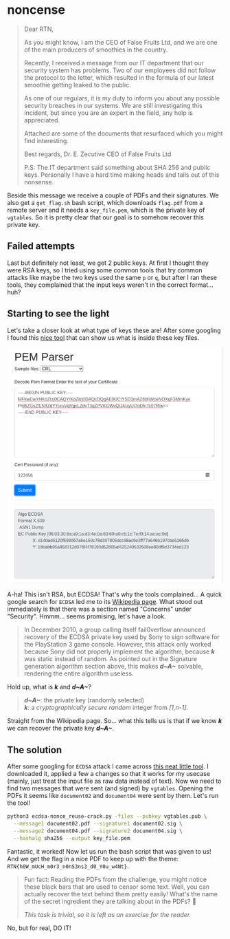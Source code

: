# noncense

> Dear RTN,
>
> As you might know, I am the CEO of False Fruits Ltd, and we are one of the main producers of smoothies in the country.
>
> Recently, I received a message from our IT department that our security system has problems. Two of our employees did not follow the protocol to the letter, which resulted in the formula of our latest smoothie getting leaked to the public.
>
> As one of our regulars, it is my duty to inform you about any possible security breaches in our systems. We are still investigating this incident, but since you are an expert in the field, any help is appreciated.
>
> Attached are some of the documents that resurfaced which you might find interesting.
>
> Best regards, Dr. E. Zecutive CEO of False Fruits Ltd
>
> P.S: The IT department said something about SHA 256 and public keys. Personally I have a hard time making heads and tails out of this nonsense.

Beside this message we receive a couple of PDFs and their signatures. We also get a `get_flag.sh` bash script, which downloads `flag.pdf` from a remote server and it needs a `key_file.pem`, which is the private key of `vgtables`. So it is pretty clear that our goal is to somehow recover this private key.

## Failed attempts

Last but definitely not least, we get 2 public keys. At first I thought they were RSA keys, so I tried using some common tools that try common attacks like maybe the two keys used the same `p` or `q`, but after I ran these tools, they complained that the input keys weren't in the correct format... huh?

## Starting to see the light

Let's take a closer look at what type of keys these are! After some googling I found this [nice tool](https://8gwifi.org/PemParserFunctions.jsp) that can show us what is inside these key files.

![Key data](8gwifi.png)

A-ha! This isn't RSA, but ECDSA! That's why the tools complained... A quick google search for `ECDSA` led me to its [Wikipedia page](https://en.wikipedia.org/wiki/Elliptic_Curve_Digital_Signature_Algorithm). What stood out immediately is that there was a section named "Concerns" under "Security". Hmmm... seems promising, let's have a look.

> In December 2010, a group calling itself fail0verflow announced recovery of the ECDSA private key used by Sony to sign software for the PlayStation 3 game console. However, this attack only worked because Sony did not properly implement the algorithm, because _**k**_ was static instead of random. As pointed out in the Signature generation algorithm section above, this makes _**d~A~**_ solvable, rendering the entire algorithm useless.

Hold up, what is _**k**_ and _**d~A~**_?

> _**d~A~**_: the private key (randomly selected)<br>_**k**_: a *cryptographically secure random* integer from *[1,n-1]*.

Straight from the Wikipedia page. So... what this tells us is that if we know _**k**_ we can recover the private key _**d~A~**_.

## The solution

After some googling for `ECDSA` attack I came across [this neat little tool](https://github.com/bytemare/ecdsa-keyrec). I downloaded it, applied a few a changes so that it works for my usecase (mainly, just treat the input file as raw data instead of text). Now we need to find two messages that were sent (and signed) by `vgtables`. Opening the PDFs it seems like `document02` and `document04` were sent by them. Let's run the tool!

```bash
python3 ecdsa-nonce_reuse-crack.py -files --pubkey vgtables.pub \
  --message1 document02.pdf --signature1 document02.sig \
  --message2 document04.pdf --signature2 document04.sig \
  --hashalg sha256 --output key_file.pem
```
  
Fantastic, it worked! Now let us run the bash script that was given to us! And we get the flag in a nice PDF to keep up with the theme: `RTN{h0W_mUcH_m0r3_n0nS3ns3_d0_Y0u_w4Nt}`.

> Fun fact: Reading the PDFs from the challenge, you might notice these black bars that are used to censor some text. Well, you can actually recover the text behind them pretty easily! What's the name of the secret ingredient they are talking about in the PDFs? 👀
>
> *This task is trivial, so it is left as an exercise for the reader.*

No, but for real, DO IT!
